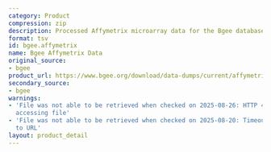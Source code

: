 ```yaml
---
category: Product
compression: zip
description: Processed Affymetrix microarray data for the Bgee database
format: tsv
id: bgee.affymetrix
name: Bgee Affymetrix Data
original_source:
- bgee
product_url: https://www.bgee.org/download/data-dumps/current/affymetrix/
secondary_source:
- bgee
warnings:
- 'File was not able to be retrieved when checked on 2025-08-26: HTTP 404 error when
  accessing file'
- 'File was not able to be retrieved when checked on 2025-08-20: Timeout connecting
  to URL'
layout: product_detail
---
```

